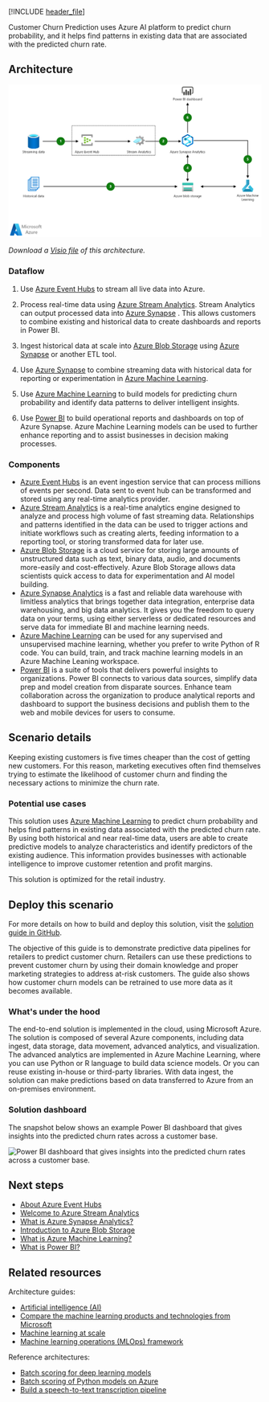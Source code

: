 [!INCLUDE [header_file](../../../includes/sol-idea-header.md)]

Customer Churn Prediction uses Azure AI platform to predict churn probability, and it helps find patterns in existing data that are associated with the predicted churn rate.

## Architecture

[ ![Architecture diagram: predicting customer churn with machine learning.](_images/customer-churn-prediction.png)](_images/customer-churn-prediction.png#lightbox)

*Download a [Visio file](https://arch-center.azureedge.net/customer-churn-prediction.vsdx) of this architecture.*

### Dataflow

1. Use [Azure Event Hubs](https://azure.microsoft.com/services/event-hubs) to stream all live data into Azure.

1. Process real-time data using [Azure Stream Analytics](https://azure.microsoft.com/services/stream-analytics). Stream Analytics can output processed data into [Azure Synapse](https://azure.microsoft.com/services/synapse-analytics) . This allows customers to combine existing and historical data to create dashboards and reports in Power BI.

1. Ingest historical data at scale into [Azure Blob Storage](https://azure.microsoft.com/services/storage/blobs) using [Azure Synapse](https://azure.microsoft.com/services/synapse-analytics) or another ETL tool.

1. Use [Azure Synapse](https://azure.microsoft.com/services/synapse-analytics) to combine streaming data with historical data for reporting or experimentation in [Azure Machine Learning](https://azure.microsoft.com/free/machine-learning).

1. Use [Azure Machine Learning](https://azure.microsoft.com/free/machine-learning) to build models for predicting churn probability and identify data patterns to deliver intelligent insights.

1. Use [Power BI](https://powerbi.microsoft.com) to build operational reports and dashboards on top of Azure Synapse. Azure Machine Learning models can be used to further enhance reporting and to assist businesses in decision making processes.

### Components

* [Azure Event Hubs](https://azure.microsoft.com/services/event-hubs) is an event ingestion service that can process millions of events per second. Data sent to event hub can be transformed and stored using any real-time analytics provider.
* [Azure Stream Analytics](https://azure.microsoft.com/services/stream-analytics) is a real-time analytics engine designed to analyze and process high volume of fast streaming data. Relationships and patterns identified in the data can be used to trigger actions and initiate workflows such as creating alerts, feeding information to a reporting tool, or storing transformed data for later use.
* [Azure Blob Storage](https://azure.microsoft.com/services/storage/blobs) is a cloud service for storing large amounts of unstructured data such as text, binary data, audio, and documents more-easily and cost-effectively. Azure Blob Storage allows data scientists quick access to data for experimentation and AI model building.
* [Azure Synapse Analytics](https://azure.microsoft.com/services/synapse-analytics) is a fast and reliable data warehouse with limitless analytics that brings together data integration, enterprise data warehousing, and big data analytics. It gives you the freedom to query data on your terms, using either serverless or dedicated resources and serve data for immediate BI and machine learning needs.
* [Azure Machine Learning](https://azure.microsoft.com/free/machine-learning) can be used for any supervised and unsupervised machine learning, whether you prefer to write Python of R code. You can build, train, and track machine learning models in an Azure Machine Leaning workspace.
* [Power BI](https://powerbi.microsoft.com) is a suite of tools that delivers powerful insights to organizations. Power BI connects to various data sources, simplify data prep and model creation from disparate sources. Enhance team collaboration across the organization to produce analytical reports and dashboard to support the business decisions and publish them to the web and mobile devices for users to consume.

## Scenario details

Keeping existing customers is five times cheaper than the cost of getting new customers. For this reason, marketing executives often find themselves trying to estimate the likelihood of customer churn and finding the necessary actions to minimize the churn rate.

### Potential use cases

This solution uses [Azure Machine Learning](/azure/machine-learning) to predict churn probability and helps find patterns in existing data associated with the predicted churn rate. By using both historical and near real-time data, users are able to create predictive models to analyze characteristics and identify predictors of the existing audience. This information provides businesses with actionable intelligence to improve customer retention and profit margins.

This solution is optimized for the retail industry.

## Deploy this scenario

For more details on how to build and deploy this solution, visit the [solution guide in GitHub](https://github.com/Azure/cortana-intelligence-churn-prediction-solution).

The objective of this guide is to demonstrate predictive data pipelines for retailers to predict customer churn. Retailers can use these predictions to prevent customer churn by using their domain knowledge and proper marketing strategies to address at-risk customers. The guide also shows how customer churn models can be retrained to use more data as it becomes available.

### What's under the hood

The end-to-end solution is implemented in the cloud, using Microsoft Azure. The solution is composed of several Azure components, including data ingest, data storage, data movement, advanced analytics, and visualization. The advanced analytics are implemented in Azure Machine Learning, where you can use Python or R language to build data science models. Or you can reuse existing in-house or third-party libraries. With data ingest, the solution can make predictions based on data transferred to Azure from an on-premises environment.

### Solution dashboard

The snapshot below shows an example Power BI dashboard that gives insights into the predicted churn rates across a customer base.

![Power BI dashboard that gives insights into the predicted churn rates across a customer base.](https://az712634.vo.msecnd.net/tutorials/Retail-Customer-Churn-Prediction/customer-churn-dashboard-2.png)

## Next steps

* [About Azure Event Hubs](/azure/event-hubs/event-hubs-about)
* [Welcome to Azure Stream Analytics](/azure/stream-analytics/stream-analytics-introduction)
* [What is Azure Synapse Analytics?](/azure/synapse-analytics/overview-what-is)
* [Introduction to Azure Blob Storage](/azure/storage/blobs/storage-blobs-introduction)
* [What is Azure Machine Learning?](/azure/machine-learning/overview-what-is-azure-machine-learning)
* [What is Power BI?](/power-bi/fundamentals/power-bi-overview)

## Related resources

Architecture guides:

* [Artificial intelligence (AI)](../../data-guide/big-data/ai-overview.md)
* [Compare the machine learning products and technologies from Microsoft](../../data-guide/technology-choices/data-science-and-machine-learning.md)
* [Machine learning at scale](../../data-guide/big-data/machine-learning-at-scale.md)
* [Machine learning operations (MLOps) framework](../../ai-ml/guide/mlops-technical-paper.yml)

Reference architectures:

* [Batch scoring for deep learning models](../../ai-ml/architecture/batch-scoring-deep-learning.yml)
* [Batch scoring of Python models on Azure](../../ai-ml/architecture/batch-scoring-python.yml)
* [Build a speech-to-text transcription pipeline](/azure/architecture/example-scenario/ai/speech-to-text-transcription-analytics)
